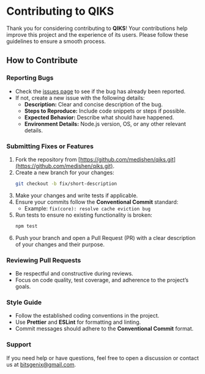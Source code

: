 # Contributing to QIKS

Thank you for considering contributing to **QIKS**! Your contributions help improve this project and the experience of its users. Please follow these guidelines to ensure a smooth process.

## How to Contribute

### Reporting Bugs

- Check the [issues page](https://github.com/medishen/qiks/issues) to see if the bug has already been reported.
- If not, create a new issue with the following details:
  - **Description:** Clear and concise description of the bug.
  - **Steps to Reproduce:** Include code snippets or steps if possible.
  - **Expected Behavior:** Describe what should have happened.
  - **Environment Details:** Node.js version, OS, or any other relevant details.

### Submitting Fixes or Features

1. Fork the repository from [https://github.com/medishen/qiks.git](https://github.com/medishen/qiks.git).
2. Create a new branch for your changes:
   ```bash
   git checkout -b fix/short-description
   ```
3. Make your changes and write tests if applicable.
4. Ensure your commits follow the **Conventional Commit** standard:
   - Example: `fix(core): resolve cache eviction bug`
5. Run tests to ensure no existing functionality is broken:
   ```bash
   npm test
   ```
6. Push your branch and open a Pull Request (PR) with a clear description of your changes and their purpose.

### Reviewing Pull Requests

- Be respectful and constructive during reviews.
- Focus on code quality, test coverage, and adherence to the project’s goals.

### Style Guide

- Follow the established coding conventions in the project.
- Use **Prettier** and **ESLint** for formatting and linting.
- Commit messages should adhere to the **Conventional Commit** format.

### Support

If you need help or have questions, feel free to open a discussion or contact us at [bitsgenix@gmail.com](mailto:bitsgenix@gmail.com).
